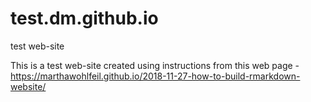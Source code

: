 # test.dm.github.io
test web-site

This is a test web-site created using instructions from this web page - https://marthawohlfeil.github.io/2018-11-27-how-to-build-rmarkdown-website/
